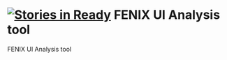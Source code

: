 [![Stories in Ready](https://badge.waffle.io/FENIX-Platform/fenix-ui-analysis.png?label=ready&title=Ready)](https://waffle.io/FENIX-Platform/fenix-ui-analysis)
FENIX UI Analysis tool
=================

FENIX UI Analysis tool
